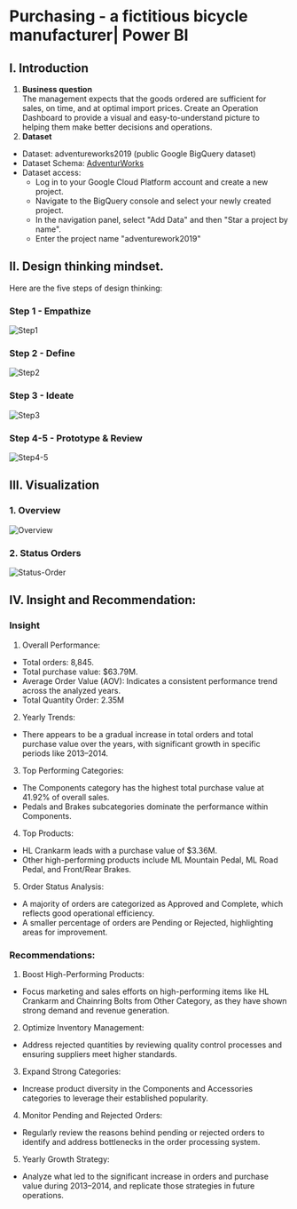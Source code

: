 # Purchasing - a fictitious bicycle manufacturer| Power BI
## I. Introduction
1. **Business question** \
The management expects that the goods ordered are sufficient for sales, on time, and at optimal import prices. Create an Operation Dashboard to provide a visual and easy-to-understand picture to helping them make better decisions and operations.
2. **Dataset**
- Dataset: adventureworks2019 (public Google BigQuery dataset) 
- Dataset Schema: [AdventurWorks](https://drive.google.com/drive/u/0/folders/1zz25TcfnzJVS_lJN-tLqmSpiAwdAfbHR)
- Dataset access: 
  - Log in to your Google Cloud Platform account and create a new project.
  - Navigate to the BigQuery console and select your newly created project.
  - In the navigation panel, select "Add Data" and then "Star a project by name".
  - Enter the project name "adventurework2019"
## II. Design thinking mindset.

Here are the five steps of design thinking:
### Step 1 - Empathize

![Step1](https://github.com/user-attachments/assets/80d7dbf9-0b65-46c3-88e3-cffc479270ee)

### Step 2 - Define


![Step2](https://github.com/user-attachments/assets/be73c46c-a73f-4919-b69e-b18eaa495201)

### Step 3 - Ideate


![Step3](https://github.com/user-attachments/assets/ba1ee5d9-2364-4e80-959d-1c95e16367f9)

### Step 4-5 - Prototype & Review

![Step4-5](https://github.com/user-attachments/assets/aadf9f27-7c6f-4d52-908e-23ea95e08881)

## III. Visualization
### 1. Overview
![Overview](https://github.com/user-attachments/assets/5eab8a72-f42c-4488-9c0e-f361d8a7f4c1)
### 2. Status Orders
![Status-Order](https://github.com/user-attachments/assets/0f5425ed-2c09-4da6-9d7a-44e249e35f71)

## IV. Insight and Recommendation:
### Insight
1. Overall Performance:
  - Total orders: 8,845.
  - Total purchase value: $63.79M.
  - Average Order Value (AOV): Indicates a consistent performance trend across the analyzed years.
  - Total Quantity Order: 2.35M
2. Yearly Trends:
  - There appears to be a gradual increase in total orders and total purchase value over the years, with significant growth in specific periods like 2013–2014.
3. Top Performing Categories:
  - The Components category has the highest total purchase value at 41.92% of overall sales.
  - Pedals and Brakes subcategories dominate the performance within Components.
4. Top Products:
  - HL Crankarm leads with a purchase value of $3.36M.
  - Other high-performing products include ML Mountain Pedal, ML Road Pedal, and Front/Rear Brakes.
5. Order Status Analysis:
  - A majority of orders are categorized as Approved and Complete, which reflects good operational efficiency.
  - A smaller percentage of orders are Pending or Rejected, highlighting areas for improvement.
    
### Recommendations:
1. Boost High-Performing Products:
  - Focus marketing and sales efforts on high-performing items like HL Crankarm and Chainring Bolts from Other Category, as they have shown strong demand and revenue generation.
2. Optimize Inventory Management:
  - Address rejected quantities by reviewing quality control processes and ensuring suppliers meet higher standards.
3. Expand Strong Categories:
  - Increase product diversity in the Components and Accessories categories to leverage their established popularity.
4. Monitor Pending and Rejected Orders:
  - Regularly review the reasons behind pending or rejected orders to identify and address bottlenecks in the order processing system.
5. Yearly Growth Strategy:
  - Analyze what led to the significant increase in orders and purchase value during 2013–2014, and replicate those strategies in future operations.

